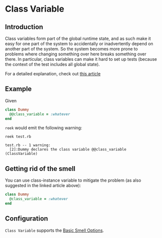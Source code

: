 # Class Variable

## Introduction

Class variables form part of the global runtime state, and as such make it easy for one part of the system to accidentally or inadvertently depend on another part of the system. So the system becomes more prone to problems where changing something over here breaks something over there. In particular, class variables can make it hard to set up tests (because the context of the test includes all global state).

For a detailed explanation, check out [this article](http://4thmouse.com/index.php/2011/03/20/why-class-variables-in-ruby-are-a-bad-idea/)

## Example

Given

```Ruby
class Dummy
  @@class_variable = :whatever
end
```

`reek` would emit the following warning:

```
reek test.rb 

test.rb -- 1 warning:
  [2]:Dummy declares the class variable @@class_variable (ClassVariable)
```

## Getting rid of the smell

You can use class-instance variable to mitigate the problem (as also suggested in the linked article above):

```Ruby
class Dummy
  @class_variable = :whatever
end
```

##  Configuration

`Class Variable` supports the [Basic Smell Options](Basic-Smell-Options.md).
